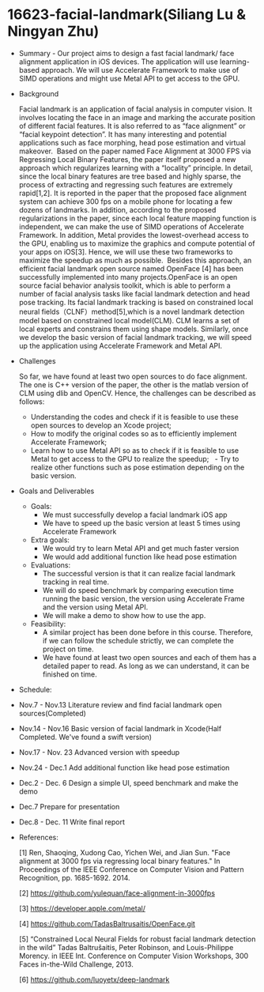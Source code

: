 # 16623-facial-landmark(Siliang Lu & Ningyan Zhu)
- Summary
      - Our project aims to design a fast facial landmark/ face alignment application in iOS devices. The application will use learning-based approach. We will use Accelerate Framework to make use of SIMD operations and might use Metal API to get access to the GPU.
- Background

  Facial landmark is an application of facial analysis in computer vision. It involves locating the face in an image and marking the accurate position of different facial features. It is also referred to as “face alignment” or “facial keypoint detection”. It has many interesting and potential applications such as face morphing, head pose estimation and virtual makeover.
  Based on the paper named Face Alignment at 3000 FPS via Regressing Local Binary Features, the paper itself proposed a new approach which regularizes learning with a “locality” principle. In detail, since the local binary features are tree based and highly sparse, the process of extracting and regressing such features are extremely rapid[1,2]. It is reported in the paper that the proposed face alignment system can achieve 300 fps on a mobile phone for locating a few dozens of landmarks. 
  In addition, according to the proposed regularizations in the paper, since each local feature mapping function is independent, we can make the use of SIMD operations of Accelerate Framework. In addition, Metal provides the lowest-overhead access to the GPU, enabling us to maximize the graphics and compute potential of your apps on iOS[3]. Hence, we will use these two frameworks to maximize the speedup as much as possible.
  Besides this approach, an efficient facial landmark open source named OpenFace [4] has been successfully implemented into many projects.OpenFace is an open source facial behavior analysis toolkit, which is able to perform a number of facial analysis tasks like facial landmark detection and head pose tracking. Its facial landmark tracking is based on constrained local neural fields（CLNF）method[5],which is a novel landmark detection model based on constrained local model(CLM). CLM learns a set of local experts and constrains them using shape models. Similarly, once we develop the basic version of facial landmark tracking, we will speed up the application using Accelerate Framework and Metal API. 
  
- Challenges

  So far, we have found at least two open sources to do face alignment. The one is C++ version of the paper, the other is the matlab version of CLM using dlib and OpenCV. Hence, the challenges can be described as follows:
   - Understanding the codes and check if it is feasible to use these open sources to develop an Xcode project;
   - How to modify the original codes so as to efficiently implement Accelerate Framework;
   - Learn how to use Metal API so as to check if it is feasible to use Metal to get access to the GPU to realize the speedup;
   - Try to realize other functions such as pose estimation depending on the basic version.

- Goals and Deliverables
  - Goals:
     - We must successfully develop a facial landmark iOS app
     - We have to speed up the basic version at least 5 times using Accelerate Framework
  - Extra goals:
     - We would try to learn Metal API and get much faster version 
     - We would add additional function like head pose estimation
  - Evaluations:
     - The successful version is that it can realize facial landmark tracking in real time.
     - We will do speed benchmark by comparing execution time running the basic version, the version using Accelerate Frame and the version using Metal API.
     - We will make a demo to show how to use the app.
  - Feasibility:
     - A similar project has been done before in this course. Therefore, if we can follow the schedule strictly, we can complete the project on time.
     - We have found at least two open sources and each of them has a detailed paper to read. As long as we can understand, it can be finished on time.
     
- Schedule:
 - Nov.7 - Nov.13  Literature review and find facial landmark open sources(Completed) 
 - Nov.14 - Nov.16 Basic version of facial landmark in Xcode(Half Completed. We've found a swift version)
 - Nov.17 - Nov. 23 Advanced version with speedup
 - Nov.24 - Dec.1   Add additional function like head pose estimation
 - Dec.2 - Dec. 6 Design a simple UI, speed benchmark and make the demo 
 - Dec.7 Prepare for presentation 
 - Dec.8 - Dec. 11 Write final report

- References:

  [1] Ren, Shaoqing, Xudong Cao, Yichen Wei, and Jian Sun. "Face alignment at 3000 fps via regressing local binary features." In Proceedings of the IEEE Conference on Computer Vision and Pattern Recognition, pp. 1685-1692. 2014.
  
  [2] https://github.com/yulequan/face-alignment-in-3000fps
  
  [3] https://developer.apple.com/metal/ 
  
  [4] https://github.com/TadasBaltrusaitis/OpenFace.git

  [5] “Constrained Local Neural Fields for robust facial landmark detection in the wild” Tadas Baltrušaitis, Peter Robinson, and Louis-Philippe Morency. in IEEE Int. Conference on Computer Vision Workshops, 300 Faces in-the-Wild Challenge, 2013.
  
  [6] https://github.com/luoyetx/deep-landmark

